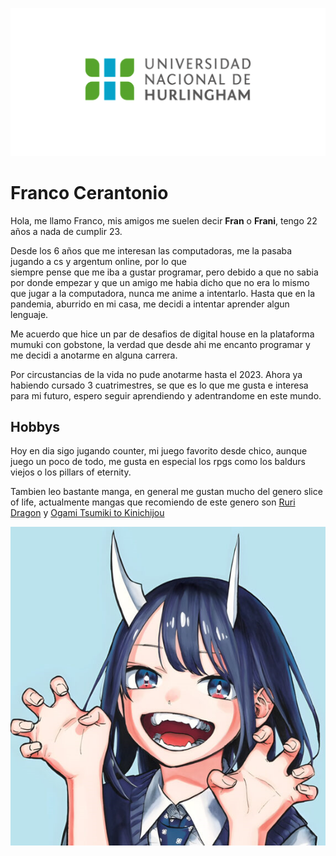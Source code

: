 ![Logo UNAHUR](./assets/UNAHUR.png)

# Franco Cerantonio

 Hola, me llamo Franco, mis amigos me suelen decir **Fran** o **Frani**, tengo 22 años a nada de cumplir 23.

Desde los 6 años que me interesan las computadoras, me la pasaba jugando a cs y argentum online, por lo que  
siempre pense que me iba a gustar programar, pero debido a que no sabia por donde empezar y que un amigo me
habia dicho que no era lo mismo que jugar a la computadora, nunca me anime a intentarlo. Hasta que en la pandemia, 
aburrido en mi casa, me decidi a intentar aprender algun lenguaje. 

Me acuerdo que hice un par de desafios de digital house en la plataforma mumuki con gobstone, la verdad que desde ahi me encanto programar y me decidi a anotarme en alguna carrera.

Por circustancias de la vida no pude anotarme hasta el 2023. Ahora ya habiendo cursado 3 cuatrimestres, se que es lo que me gusta 
 e interesa para mi futuro, espero seguir aprendiendo y adentrandome en este mundo. 

## Hobbys

Hoy en dia sigo jugando counter, mi juego favorito desde chico, aunque juego un poco de todo, me gusta en especial los rpgs como los baldurs viejos o los pillars of eternity.

Tambien leo bastante manga, en general me gustan mucho del genero slice of life, actualmente mangas que recomiendo de este genero son [Ruri Dragon](https://mangadex.org/title/141609b6-cf86-4266-904c-6648f389cdc9/ruri-dragon) y 
[Ogami Tsumiki to Kinichijou](https://mangadex.org/title/df361a38-eef6-4674-bec6-86d08aa1d1aa/ogami-tsumiki-to-kinichijou)

![ruri dragon](./assets/ruri2.png)
